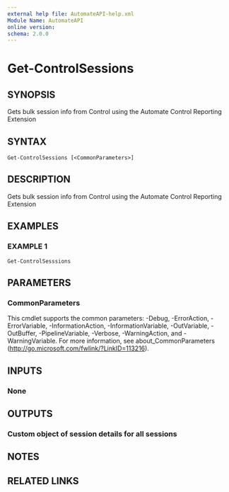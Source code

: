 ```yaml
---
external help file: AutomateAPI-help.xml
Module Name: AutomateAPI
online version:
schema: 2.0.0
---
```


# Get-ControlSessions

## SYNOPSIS
Gets bulk session info from Control using the Automate Control Reporting Extension

## SYNTAX

```
Get-ControlSessions [<CommonParameters>]
```

## DESCRIPTION
Gets bulk session info from Control using the Automate Control Reporting Extension

## EXAMPLES

### EXAMPLE 1
```
Get-ControlSesssions
```

## PARAMETERS

### CommonParameters
This cmdlet supports the common parameters: -Debug, -ErrorAction, -ErrorVariable, -InformationAction, -InformationVariable, -OutVariable, -OutBuffer, -PipelineVariable, -Verbose, -WarningAction, and -WarningVariable.
For more information, see about_CommonParameters (http://go.microsoft.com/fwlink/?LinkID=113216).

## INPUTS

### None
## OUTPUTS

### Custom object of session details for all sessions
## NOTES

## RELATED LINKS
